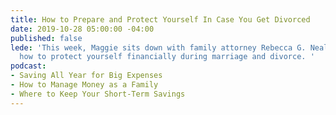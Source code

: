 ```yaml
---
title: How to Prepare and Protect Yourself In Case You Get Divorced
date: 2019-10-28 05:00:00 -04:00
published: false
lede: 'This week, Maggie sits down with family attorney Rebecca G. Neale to talk about
  how to protect yourself financially during marriage and divorce. '
podcast:
- Saving All Year for Big Expenses
- How to Manage Money as a Family
- Where to Keep Your Short-Term Savings
---
```


